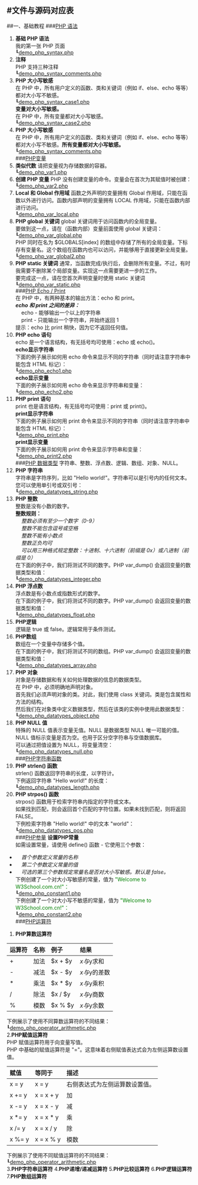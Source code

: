 #文件与源码对应表
-----------------
##一、基础教程
###[PHP 语法](http://www.w3school.com.cn/php/php_syntax.asp)  
1. **基础 PHP 语法**  
我的第一张 PHP 页面  
┖[demo_php_syntax.php](http://192.168.215.116/w3c_php_test/PHP/Base/demo_php_syntax.php)
2. **注释**  
PHP 支持三种注释  
┖[demo_php_syntax_comments.php](http://192.168.215.116/w3c_php_test/PHP/Base/demo_php_syntax_comments.php)  
3. **PHP 大小写敏感**  
在 PHP 中，所有用户定义的函数、类和关键词（例如 if、else、echo 等等）都对大小写不敏感。  
┖[demo_php_syntax_case1.php](http://192.168.215.116/w3c_php_test/PHP/Base/demo_php_syntax_case1.php)  
**变量对大小写敏感。**  
在 PHP 中，所有变量都对大小写敏感。  
┖[demo_php_syntax_case2.php](http://192.168.215.116/w3c_php_test/PHP/Base/demo_php_syntax_case2.php)  
4. **PHP 大小写敏感**  
在 PHP 中，所有用户定义的函数、类和关键词（例如 if、else、echo 等等）都对大小写不敏感。**所有变量都对大小写敏感。**  
┖[demo_php_syntax_comments.php](http://192.168.215.116/w3c_php_test/PHP/Base/demo_php_syntax_case1.php)  
###[PHP变量](http://www.w3school.com.cn/php/php_variables.asp)
1. **类似代数**
请把变量视为存储数据的容器。  
┖[demo_php_var1.php](http://192.168.215.116/w3c_php_test/PHP/Base/demo_php_var1.php)
2. **创建 PHP 变量**
PHP 没有创建变量的命令。变量会在首次为其赋值时被创建：  
┖[demo_php_var2.php](http://192.168.215.116/w3c_php_test/PHP/Base/demo_php_var2.php)
3. **Local 和 Global 作用域**
函数之外声明的变量拥有 Global 作用域，只能在函数以外进行访问。函数内部声明的变量拥有 LOCAL 作用域，只能在函数内部进行访问。  
┖[demo_php_var_local.php](http://192.168.215.116/w3c_php_test/PHP/Base/demo_php_var_local.php)  
4. **PHP global 关键词**
global 关键词用于访问函数内的全局变量。  
要做到这一点，请在（函数内部）变量前面使用 global 关键词：    
┖[demo_php_var_global.php](http://192.168.215.116/w3c_php_test/PHP/Base/demo_php_var_global.php)  
PHP 同时在名为 $GLOBALS[index] 的数组中存储了所有的全局变量。下标存有变量名。这个数组在函数内也可以访问，并能够用于直接更新全局变量。  
┖[demo_php_var_global2.php](http://192.168.215.116/w3c_php_test/PHP/Base/demo_php_var_global2.php)  
5. **PHP static 关键词**
通常，当函数完成/执行后，会删除所有变量。不过，有时我需要不删除某个局部变量。实现这一点需要更进一步的工作。  
要完成这一点，请在您首次声明变量时使用 static 关键词    
┖[demo_php_var_static.php](http://192.168.215.116/w3c_php_test/PHP/Base/demo_php_var_static.php)  
###[PHP Echo / Print](http://www.w3school.com.cn/php/php_echo_print.asp)  
在 PHP 中，有两种基本的输出方法：echo 和 print。  
**_echo 和 print 之间的差异：_**  
&nbsp;&nbsp;&nbsp;&nbsp;echo - 能够输出一个以上的字符串  
&nbsp;&nbsp;&nbsp;&nbsp;print - 只能输出一个字符串，并始终返回 1  
提示：echo 比 print 稍快，因为它不返回任何值。  
1. **PHP echo 语句**  
echo 是一个语言结构，有无括号均可使用：echo 或 echo()。  
**echo显示字符串**  
下面的例子展示如何用 echo 命令来显示不同的字符串（同时请注意字符串中能包含 HTML 标记）：  
┖[demo_php_echo1.php](http://192.168.215.116/w3c_php_test/PHP/Base/demo_php_echo1.php)  
**echo显示变量**  
下面的例子展示如何用 echo 命令来显示字符串和变量：  
┖[demo_php_echo2.php](http://192.168.215.116/w3c_php_test/PHP/Base/demo_php_echo2.php)  
2. **PHP print 语句**  
print 也是语言结构，有无括号均可使用：print 或 print()。  
**print显示字符串**  
下面的例子展示如何用 print 命令来显示不同的字符串（同时请注意字符串中能包含 HTML 标记）：  
┖[demo_php_print.php](http://192.168.215.116/w3c_php_test/PHP/Base/demo_php_print.php)  
**print显示变量**  
下面的例子展示如何用 print 命令来显示字符串和变量：  
┖[demo_php_print2.php](http://192.168.215.116/w3c_php_test/PHP/Base/demo_php_print2.php)  
###[PHP 数据类型](http://www.w3school.com.cn/php/php_datatypes.asp)
字符串、整数、浮点数、逻辑、数组、对象、NULL。  
1. **PHP 字符串**  
字符串是字符序列，比如 "Hello world!"。字符串可以是引号内的任何文本。您可以使用单引号或双引号：  
┖[demo_php_datatypes_string.php](http://192.168.215.116/w3c_php_test/PHP/Base/demo_php_datatypes_string.php)  
2. **PHP 整数**  
整数是没有小数的数字。  
**整数规则：**  
&nbsp;&nbsp;&nbsp;&nbsp;*整数必须有至少一个数字（0-9）*  
&nbsp;&nbsp;&nbsp;&nbsp;*整数不能包含逗号或空格*  
&nbsp;&nbsp;&nbsp;&nbsp;*整数不能有小数点*  
&nbsp;&nbsp;&nbsp;&nbsp;*整数正负均可*  
&nbsp;&nbsp;&nbsp;&nbsp;*可以用三种格式规定整数：十进制、十六进制（前缀是 0x）或八进制（前缀是 0）*  
在下面的例子中，我们将测试不同的数字。PHP var_dump() 会返回变量的数据类型和值：  
┖[demo_php_datatypes_integer.php](http://192.168.215.116/w3c_php_test/PHP/Base/demo_php_datatypes_integer.php)  
3. **PHP 浮点数**  
浮点数是有小数点或指数形式的数字。  
在下面的例子中，我们将测试不同的数字。PHP var_dump() 会返回变量的数据类型和值：  
┖[demo_php_datatypes_float.php](http://192.168.215.116/w3c_php_test/PHP/Base/demo_php_datatypes_float.php)  
4. **PHP逻辑**  
逻辑是 true 或 false。逻辑常用于条件测试。  
5. **PHP数组**  
数组在一个变量中存储多个值。  
在下面的例子中，我们将测试不同的数组。PHP var_dump() 会返回变量的数据类型和值：  
┖[demo_php_datatypes_array.php](http://192.168.215.116/w3c_php_test/PHP/Base/demo_php_datatypes_array.php)  
6. **PHP 对象**  
对象是存储数据和有关如何处理数据的信息的数据类型。  
在 PHP 中，必须明确地声明对象。  
首先我们必须声明对象的类。对此，我们使用 class 关键词。类是包含属性和方法的结构。  
然后我们在对象类中定义数据类型，然后在该类的实例中使用此数据类型：  
┖[demo_php_datatypes_object.php](http://192.168.215.116/w3c_php_test/PHP/Base/demo_php_datatypes_object.php)  
7. **PHP NULL 值**  
特殊的 NULL 值表示变量无值。NULL 是数据类型 NULL 唯一可能的值。  
NULL 值标示变量是否为空。也用于区分空字符串与空值数据库。  
可以通过把值设置为 NULL，将变量清空：  
┖[demo_php_datatypes_null.php](http://192.168.215.116/w3c_php_test/PHP/Base/demo_php_datatypes_null.php)  
###[PHP字符串函数](http://www.w3school.com.cn/php/php_string.asp)
1. **PHP strlen() 函数**  
strlen() 函数返回字符串的长度，以字符计。  
下例返回字符串 "Hello world!" 的长度：  
┖[demo_php_datatypes_length.php](http://192.168.215.116/w3c_php_test/PHP/Base/demo_php_datatypes_length.php)  
2. **PHP strpos() 函数**  
strpos() 函数用于检索字符串内指定的字符或文本。  
如果找到匹配，则会返回首个匹配的字符位置。如果未找到匹配，则将返回 FALSE。  
下例检索字符串 "Hello world!" 中的文本 "world"：  
┖[demo_php_datatypes_pos.php](http://192.168.215.116/w3c_php_test/PHP/Base/demo_php_datatypes_pos.php)  
###[PHP参量](http://www.w3school.com.cn/php/php_constants.asp)
**设置PHP常量**  
如需设置常量，请使用 define() 函数 - 它使用三个参数：  
* &nbsp;&nbsp;&nbsp;&nbsp;*首个参数定义常量的名称*  
* &nbsp;&nbsp;&nbsp;&nbsp;*第二个参数定义常量的值*  
* &nbsp;&nbsp;&nbsp;&nbsp;*可选的第三个参数规定常量名是否对大小写敏感。默认是 false。*  
下例创建了一个对大小写敏感的常量，值为 <font color="green">"Welcome to W3School.com.cn!"：</font>  
┖[demo_php_constant1.php](http://192.168.215.116/w3c_php_test/PHP/Base/demo_php_constant1.php)  
下例创建了一个对大小写不敏感的常量，值为 <font color="green">"Welcome to W3School.com.cn!"：</font>  
┖[demo_php_constant2.php](http://192.168.215.116/w3c_php_test/PHP/Base/demo_php_constant2.php)  
###[PHP运算符](http://www.w3school.com.cn/php/php_operators.asp)
1. **PHP算数运算符**

运算符  |  名称  |  例子  |  结果
:------ |:------|:------|:-----
    +    |加法    |$x + $y|$x与$y求和
    -     |减法    |$x - $y|$x与$y的差数
    *     |乘法   |$x * $y|$x与$y乘积
    /     |除法   | $x / $y|$x与$y商数
    %   |模数    |$x % $y|$x与$y余数
下例展示了使用不同算数运算符的不同结果：  
┖[demo_php_operator_arithmetic.php](http://192.168.215.116/w3c_php_test/PHP/Base/demo_php_operator_arithmetic.php)  
2.**PHP赋值运算符**  
PHP 赋值运算符用于向变量写值。  
PHP 中基础的赋值运算符是 "="。这意味着右侧赋值表达式会为左侧运算数设置值。  

赋值         |等同于         |描述         
:----------|:-----------|:----------
x = y         |x = y            |右侧表达式为左侧运算数设置值。
x += y      |x = x + y       |加
x -= y       |x = x - y       |减
x *= y       |x = x * y       |乘
x /= y        |x = x / y       |除
x %= y      |x = x % y      |模数
下例展示了使用不同赋值运算符的不同结果：  
┖[demo_php_operator_arithmetic.php](http://192.168.215.116/w3c_php_test/PHP/Base/demo_php_operator_arithmetic.php)  
3.**PHP字符串运算符**
4.**PHP递增/递减运算符**
5.**PHP比较运算符**
6.**PHP逻辑运算符**
7.**PHP数组运算符**




